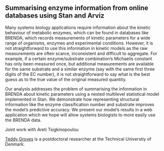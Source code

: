 ## Summarising enzyme information from online databases using Stan and Arviz

Many systems biology applications require information about the kinetic behaviour of metabolic enzymes, which can be found in databases like BRENDA, which records measurements of kinetic parameters for a wide range of organisms, enzymes and experimental conditions. However, it is not straightforward to use this information in kinetic models as the raw measurements are often scarce, inconsistent and difficult to aggregate. For example, if a certain enzyme/substrate combination’s Michaelis constant has only been measured once, but additional measurements are available for the same substrate and a similar enzyme (say with the same first three digits of the EC number), it is not straightforward to say what is the best guess as to the true value of the
original measured quantity.

Our analysis addresses the problem of summarising the information in BRENDA about kinetic parameters using a nested multilevel statistical model implemented in Stan. We demonstrate how representing structural information like the enzyme classification number and substrate improves the model’s predictive accuracy. We present our model’s results in a web application which we hope will allow systems biologists to more easily use the BRENDA data.

Joint work with Areti Tsigkinopoulou

[Teddy Groves](https://www.linkedin.com/in/teddy-groves-9002b8117/?originalSubdomain=dk) is a postdoctoral researcher at the Technical Universtiy of Denmark.
